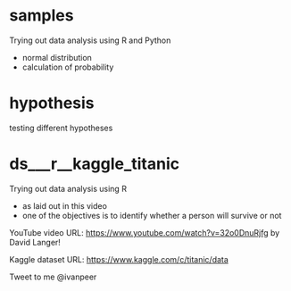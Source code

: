 # samples
Trying out data analysis using R and Python
- normal distribution
- calculation of probability

# hypothesis
testing different hypotheses 

# ds___r__kaggle_titanic
Trying out data analysis using R
- as laid out in this video
- one of the objectives is to identify whether a person will survive or not

YouTube video URL: https://www.youtube.com/watch?v=32o0DnuRjfg by David Langer!

Kaggle dataset URL: https://www.kaggle.com/c/titanic/data

Tweet to me @ivanpeer
